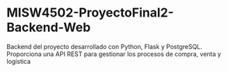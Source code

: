 # MISW4502-ProyectoFinal2-Backend-Web
Backend del proyecto desarrollado con Python, Flask y PostgreSQL. Proporciona una API REST para gestionar los procesos de compra, venta y logística
